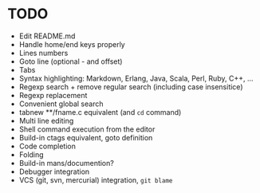 # TODO

* Edit README.md
* Handle home/end keys properly
* Lines numbers
* Goto line (optional - and offset)
* Tabs
* Syntax highlighting: Markdown, Erlang, Java, Scala, Perl, Ruby, C++, ...
* Regexp search + remove regular search (including case insensitice)
* Regexp replacement
* Convenient global search
* tabnew **/fname.c equivalent (and `cd` command)
* Multi line editing
* Shell command execution from the editor
* Build-in ctags equivalent, goto definition
* Code completion
* Folding
* Build-in mans/documention?
* Debugger integration
* VCS (git, svn, mercurial) integration, `git blame`
